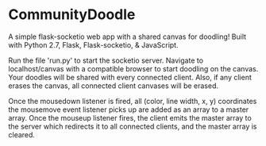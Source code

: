# CommunityDoodle
A simple flask-socketio web app with a shared canvas for doodling! Built with Python 2.7, Flask, Flask-socketio, & JavaScript.

Run the file 'run.py' to start the socketio server. Navigate to localhost/canvas with a compatible browser to start doodling on the canvas. Your doodles will be shared with every connected client. Also, if any client erases the canvas, all connected client canvases will be erased.


Once the mousedown listener is fired, all (color, line width, x, y) coordinates the mousemove event listener picks up are added as an array to a master array. Once the mouseup listener fires, the client emits the master array to the server which redirects it to all connected clients, and the master array is cleared.
